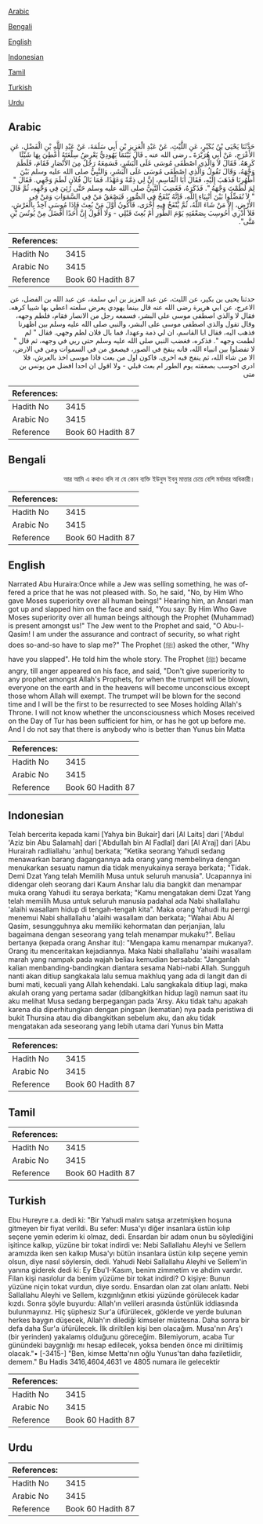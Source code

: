 [Arabic](#arabic)

[Bengali](#bengali)

[English](#english)

[Indonesian](#indonesian)

[Tamil](#tamil)

[Turkish](#turkish)

[Urdu](#urdu)

## Arabic


<div dir="rtl" lang="ar" style={{fontSize:'larger',backgroundColor:'#f8f9fa',padding:20}}>
حَدَّثَنَا يَحْيَى بْنُ بُكَيْرٍ، عَنِ اللَّيْثِ، عَنْ عَبْدِ الْعَزِيزِ بْنِ أَبِي سَلَمَةَ، عَنْ عَبْدِ اللَّهِ بْنِ الْفَضْلِ، عَنِ الأَعْرَجِ، عَنْ أَبِي هُرَيْرَةَ ـ رضى الله عنه ـ قَالَ بَيْنَمَا يَهُودِيٌّ يَعْرِضُ سِلْعَتَهُ أُعْطِيَ بِهَا شَيْئًا كَرِهَهُ‏.‏ فَقَالَ لاَ وَالَّذِي اصْطَفَى مُوسَى عَلَى الْبَشَرِ، فَسَمِعَهُ رَجُلٌ مِنَ الأَنْصَارِ فَقَامَ، فَلَطَمَ وَجْهَهُ، وَقَالَ تَقُولُ وَالَّذِي اصْطَفَى مُوسَى عَلَى الْبَشَرِ، وَالنَّبِيُّ صلى الله عليه وسلم بَيْنَ أَظْهُرِنَا فَذَهَبَ إِلَيْهِ، فَقَالَ أَبَا الْقَاسِمِ، إِنَّ لِي ذِمَّةً وَعَهْدًا، فَمَا بَالُ فُلاَنٍ لَطَمَ وَجْهِي‏.‏ فَقَالَ ‏"‏ لِمَ لَطَمْتَ وَجْهَهُ ‏"‏‏.‏ فَذَكَرَهُ، فَغَضِبَ النَّبِيُّ صلى الله عليه وسلم حَتَّى رُئِيَ فِي وَجْهِهِ، ثُمَّ قَالَ ‏"‏ لاَ تُفَضِّلُوا بَيْنَ أَنْبِيَاءِ اللَّهِ، فَإِنَّهُ يُنْفَخُ فِي الصُّورِ، فَيَصْعَقُ مَنْ فِي السَّمَوَاتِ وَمَنْ فِي الأَرْضِ، إِلاَّ مَنْ شَاءَ اللَّهُ، ثُمَّ يُنْفَخُ فِيهِ أُخْرَى، فَأَكُونُ أَوَّلَ مَنْ بُعِثَ فَإِذَا مُوسَى آخِذٌ بِالْعَرْشِ، فَلاَ أَدْرِي أَحُوسِبَ بِصَعْقَتِهِ يَوْمَ الطُّورِ أَمْ بُعِثَ قَبْلِي -‏ وَلَا أَقُولُ إِنَّ أَحَدًا أَفْضَلُ مِنْ يُونُسَ بْنِ مَتَّى"‏‏.‏
</div>
<div style={{backgroundColor:'#f8f9fa',padding:20, marginBottom: 10}}><table> <thead> <tr> <th>References:</th> <th></th> </tr> </thead> <tbody><tr><td>Hadith No</td><td>3415</td></tr><tr><td>Arabic No</td><td>3415</td></tr><tr><td>Reference</td><td>Book 60 Hadith 87</td></tr></tbody></table></div>


<div dir="rtl" lang="ar" style={{fontSize:'larger',backgroundColor:'#f8f9fa',padding:20}}>
حدثنا يحيى بن بكير، عن الليث، عن عبد العزيز بن ابي سلمة، عن عبد الله بن الفضل، عن الاعرج، عن ابي هريرة رضى الله عنه قال بينما يهودي يعرض سلعته اعطي بها شييا كرهه. فقال لا والذي اصطفى موسى على البشر، فسمعه رجل من الانصار فقام، فلطم وجهه، وقال تقول والذي اصطفى موسى على البشر، والنبي صلى الله عليه وسلم بين اظهرنا فذهب اليه، فقال ابا القاسم، ان لي ذمة وعهدا، فما بال فلان لطم وجهي. فقال " لم لطمت وجهه ". فذكره، فغضب النبي صلى الله عليه وسلم حتى ريي في وجهه، ثم قال " لا تفضلوا بين انبياء الله، فانه ينفخ في الصور، فيصعق من في السموات ومن في الارض، الا من شاء الله، ثم ينفخ فيه اخرى، فاكون اول من بعث فاذا موسى اخذ بالعرش، فلا ادري احوسب بصعقته يوم الطور ام بعث قبلي - ولا اقول ان احدا افضل من يونس بن متى
</div>
<div style={{backgroundColor:'#f8f9fa',padding:20, marginBottom: 10}}><table> <thead> <tr> <th>References:</th> <th></th> </tr> </thead> <tbody><tr><td>Hadith No</td><td>3415</td></tr><tr><td>Arabic No</td><td>3415</td></tr><tr><td>Reference</td><td>Book 60 Hadith 87</td></tr></tbody></table></div>

## Bengali


<div dir="rtl" lang="bn" style={{fontSize:'larger',backgroundColor:'#f8f9fa',padding:20}}>
আর আমি এ কথাও বলি না যে কোন ব্যক্তি ইউনুস ইবনু মাত্তার চেয়ে বেশি মর্যাদার অধিকারী।
</div>
<div style={{backgroundColor:'#f8f9fa',padding:20, marginBottom: 10}}><table> <thead> <tr> <th>References:</th> <th></th> </tr> </thead> <tbody><tr><td>Hadith No</td><td>3415</td></tr><tr><td>Arabic No</td><td>3415</td></tr><tr><td>Reference</td><td>Book 60 Hadith 87</td></tr></tbody></table></div>

## English


<div dir="ltr" lang="en" style={{fontSize:'larger',backgroundColor:'#f8f9fa',padding:20}}>
Narrated Abu Huraira:Once while a Jew was selling something, he was offered a price that he was not pleased with. So, he said, "No, by Him Who gave Moses superiority over all human beings!" Hearing him, an Ansari man got up and slapped him on the face and said, "You say: By Him Who Gave Moses superiority over all human beings although the Prophet (Muhammad) is present amongst us!" The Jew went to the Prophet and said, "O Abu-l-Qasim! I am under the assurance and contract of security, so what right does so-and-so have to slap me?" The Prophet (ﷺ) asked the other, "Why have you slapped". He told him the whole story. The Prophet (ﷺ) became angry, till anger appeared on his face, and said, "Don't give superiority to any prophet amongst Allah's Prophets, for when the trumpet will be blown, everyone on the earth and in the heavens will become unconscious except those whom Allah will exempt. The trumpet will be blown for the second time and I will be the first to be resurrected to see Moses holding Allah's Throne. I will not know whether the unconsciousness which Moses received on the Day of Tur has been sufficient for him, or has he got up before me. And I do not say that there is anybody who is better than Yunus bin Matta
</div>
<div style={{backgroundColor:'#f8f9fa',padding:20, marginBottom: 10}}><table> <thead> <tr> <th>References:</th> <th></th> </tr> </thead> <tbody><tr><td>Hadith No</td><td>3415</td></tr><tr><td>Arabic No</td><td>3415</td></tr><tr><td>Reference</td><td>Book 60 Hadith 87</td></tr></tbody></table></div>

## Indonesian


<div dir="ltr" lang="id" style={{fontSize:'larger',backgroundColor:'#f8f9fa',padding:20}}>
Telah bercerita kepada kami [Yahya bin Bukair] dari [Al Laits] dari ['Abdul 'Aziz bin Abu Salamah] dari ['Abdullah bin Al Fadlal] dari [Al A'raj] dari [Abu Hurairah radliallahu 'anhu] berkata; "Ketika seorang Yahudi sedang menawarkan barang dagangannya ada orang yang membelinya dengan menukarkan sesuatu namun dia tidak menyukainya seraya berkata; "Tidak. Demi Dzat Yang telah Memilih Musa untuk seluruh manusia". Ucapannya ini didengar oleh seorang dari Kaum Anshar lalu dia bangkit dan menampar muka orang Yahudi itu seraya berkata; "Kamu mengatakan demi Dzat Yang telah memilih Musa untuk seluruh manusia padahal ada Nabi shallallahu 'alaihi wasallam hidup di tengah-tengah kita". Maka orang Yahudi itu perrgi menemui Nabi shallallahu 'alaihi wasallam dan berkata; "Wahai Abu Al Qasim, sesungguhnya aku memiliki kehormatan dan perjanjian, lalu bagaimana dengan seseorang yang telah menampar mukaku?". Beliau bertanya (kepada orang Anshar itu): "Mengapa kamu menampar mukanya?. Orang itu menceritakan kejadiannya. Maka Nabi shallallahu 'alaihi wasallam marah yang nampak pada wajah beliau kemudian bersabda: "Janganlah kalian menbanding-bandingkan diantara sesama Nabi-nabi Allah. Sungguh nanti akan ditiup sangkakala lalu semua makhluq yang ada di langit dan di bumi mati, kecuali yang Allah kehendaki. Lalu sangkakala ditiup lagi, maka akulah orang yang pertama sadar (dibangkitkan hidup lagi) namun saat itu aku melihat Musa sedang berpegangan pada 'Arsy. Aku tidak tahu apakah karena dia diperhitungkan dengan pingsan (kematian) nya pada peristiwa di bukit Thursina atau dia dibangkitkan sebelum aku, dan aku tidak mengatakan ada seseorang yang lebih utama dari Yunus bin Matta
</div>
<div style={{backgroundColor:'#f8f9fa',padding:20, marginBottom: 10}}><table> <thead> <tr> <th>References:</th> <th></th> </tr> </thead> <tbody><tr><td>Hadith No</td><td>3415</td></tr><tr><td>Arabic No</td><td>3415</td></tr><tr><td>Reference</td><td>Book 60 Hadith 87</td></tr></tbody></table></div>

## Tamil


<div dir="ltr" lang="ta" style={{fontSize:'larger',backgroundColor:'#f8f9fa',padding:20}}>

</div>
<div style={{backgroundColor:'#f8f9fa',padding:20, marginBottom: 10}}><table> <thead> <tr> <th>References:</th> <th></th> </tr> </thead> <tbody><tr><td>Hadith No</td><td>3415</td></tr><tr><td>Arabic No</td><td>3415</td></tr><tr><td>Reference</td><td>Book 60 Hadith 87</td></tr></tbody></table></div>

## Turkish


<div dir="ltr" lang="tr" style={{fontSize:'larger',backgroundColor:'#f8f9fa',padding:20}}>
Ebu Hureyre r.a. dedi ki: "Bir Yahudi malını satışa arzetmişken hoşuna gitmeyen bir fiyat verildi. Bu sefer: Musa'yı diğer insanlara üstün kılıp seçene yemin ederim ki olmaz, dedi. Ensardan bir adam onun bu söylediğini işitince kalkıp, yüzüne bir tokat indirdi ve: Nebi Sallallahu Aleyhi ve Sellem aramızda iken sen kalkıp Musa'yı bütün insanlara üstün kılıp seçene yemin olsun, diye nasıl söylersin, dedi. Yahudi Nebi Sallallahu Aleyhi ve Sellem'in yanına giderek dedi ki: Ey Ebu'I-Kasım, benim zimmetim ve ahdim vardır. Filan kişi nasılolur da benim yüzüme bir tokat indirdi? O kişiye: Bunun yüzüne niçin tokat vurdun, diye sordu. Ensardan olan zat olanı anlattı. Nebi Sallallahu Aleyhi ve Sellem, kızgınlığının etkisi yüzünde görülecek kadar kızdı. Sonra şöyle buyurdu: Allah'ın velileri arasında üstünlük iddiasında bulunmayınız. Hiç şüphesiz Sur'a üfürülecek, göklerde ve yerde bulunan herkes baygın düşecek, Allah'ın dilediği kimseler müstesna. Daha sonra bir defa daha Sur'a üfürülecek. İlk diriltilen kişi ben olacağım. Musa'nın Arş'ı (bir yerinden) yakalamış olduğunu göreceğim. Bilemiyorum, acaba Tur günündeki baygınlığı mı hesap edilecek, yoksa benden önce mi diriltiimiş olacak."• [-3415-] "Ben, kimse Metta'nın oğlu Yunus'tan daha faziletlidir, demem." Bu Hadis 3416,4604,4631 ve 4805 numara ile gelecektir
</div>
<div style={{backgroundColor:'#f8f9fa',padding:20, marginBottom: 10}}><table> <thead> <tr> <th>References:</th> <th></th> </tr> </thead> <tbody><tr><td>Hadith No</td><td>3415</td></tr><tr><td>Arabic No</td><td>3415</td></tr><tr><td>Reference</td><td>Book 60 Hadith 87</td></tr></tbody></table></div>

## Urdu


<div dir="rtl" lang="ur" style={{fontSize:'larger',backgroundColor:'#f8f9fa',padding:20}}>

</div>
<div style={{backgroundColor:'#f8f9fa',padding:20, marginBottom: 10}}><table> <thead> <tr> <th>References:</th> <th></th> </tr> </thead> <tbody><tr><td>Hadith No</td><td>3415</td></tr><tr><td>Arabic No</td><td>3415</td></tr><tr><td>Reference</td><td>Book 60 Hadith 87</td></tr></tbody></table></div>